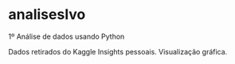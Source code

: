 # analisesIvo
1º Análise de dados usando Python

Dados retirados do Kaggle
Insights pessoais.
Visualização gráfica.
